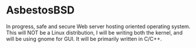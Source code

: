 # AsbestosBSD 
In progress, safe and secure Web server hosting oriented operating system. This will NOT be a Linux distribution, I will be writing both the kernel, and will be using gnome for GUI. It will be primarily written in C/C++. 
